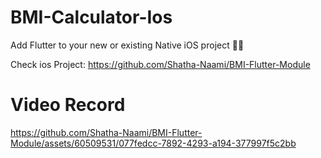 # BMI-Calculator-Ios

Add Flutter to your new or existing Native iOS project 🚀😌

Check ios Project: https://github.com/Shatha-Naami/BMI-Flutter-Module



# Video Record


https://github.com/Shatha-Naami/BMI-Flutter-Module/assets/60509531/077fedcc-7892-4293-a194-377997f5c2bb

